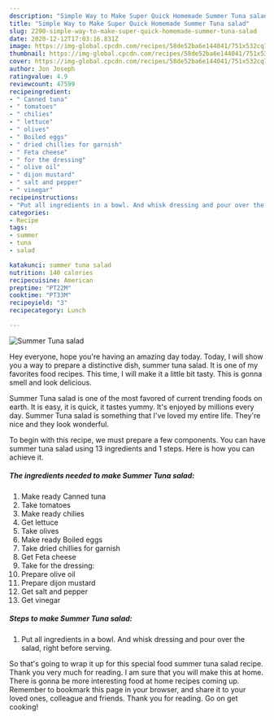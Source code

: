 ```yaml
---
description: "Simple Way to Make Super Quick Homemade Summer Tuna salad"
title: "Simple Way to Make Super Quick Homemade Summer Tuna salad"
slug: 2290-simple-way-to-make-super-quick-homemade-summer-tuna-salad
date: 2020-12-12T17:03:16.831Z
image: https://img-global.cpcdn.com/recipes/58de52ba6e144041/751x532cq70/summer-tuna-salad-recipe-main-photo.jpg
thumbnail: https://img-global.cpcdn.com/recipes/58de52ba6e144041/751x532cq70/summer-tuna-salad-recipe-main-photo.jpg
cover: https://img-global.cpcdn.com/recipes/58de52ba6e144041/751x532cq70/summer-tuna-salad-recipe-main-photo.jpg
author: Jon Joseph
ratingvalue: 4.9
reviewcount: 47599
recipeingredient:
- " Canned tuna"
- " tomatoes"
- " chilies"
- " lettuce"
- " olives"
- " Boiled eggs"
- " dried chillies for garnish"
- " Feta cheese"
- " for the dressing"
- " olive oil"
- " dijon mustard"
- " salt and pepper"
- " vinegar"
recipeinstructions:
- "Put all ingredients in a bowl. And whisk dressing and pour over the salad, right before serving."
categories:
- Recipe
tags:
- summer
- tuna
- salad

katakunci: summer tuna salad 
nutrition: 140 calories
recipecuisine: American
preptime: "PT22M"
cooktime: "PT33M"
recipeyield: "3"
recipecategory: Lunch

---
```



![Summer Tuna salad](https://img-global.cpcdn.com/recipes/58de52ba6e144041/751x532cq70/summer-tuna-salad-recipe-main-photo.jpg)

Hey everyone, hope you're having an amazing day today. Today, I will show you a way to prepare a distinctive dish, summer tuna salad. It is one of my favorites food recipes. This time, I will make it a little bit tasty. This is gonna smell and look delicious.



Summer Tuna salad is one of the most favored of current trending foods on earth. It is easy, it is quick, it tastes yummy. It's enjoyed by millions every day. Summer Tuna salad is something that I've loved my entire life. They're nice and they look wonderful.


To begin with this recipe, we must prepare a few components. You can have summer tuna salad using 13 ingredients and 1 steps. Here is how you can achieve it.

<!--inarticleads1-->

##### The ingredients needed to make Summer Tuna salad:

1. Make ready  Canned tuna
1. Take  tomatoes
1. Make ready  chilies
1. Get  lettuce
1. Take  olives
1. Make ready  Boiled eggs
1. Take  dried chillies for garnish
1. Get  Feta cheese
1. Take  for the dressing:
1. Prepare  olive oil
1. Prepare  dijon mustard
1. Get  salt and pepper
1. Get  vinegar




<!--inarticleads2-->

##### Steps to make Summer Tuna salad:

1. Put all ingredients in a bowl. And whisk dressing and pour over the salad, right before serving.




So that's going to wrap it up for this special food summer tuna salad recipe. Thank you very much for reading. I am sure that you will make this at home. There is gonna be more interesting food at home recipes coming up. Remember to bookmark this page in your browser, and share it to your loved ones, colleague and friends. Thank you for reading. Go on get cooking!
